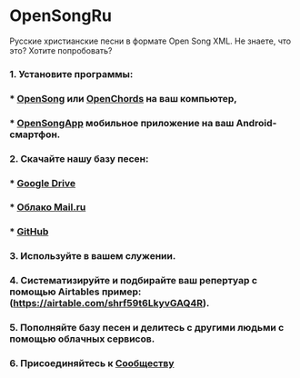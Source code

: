# OpenSongRu
Русские христианские песни в формате Open Song XML.
Не знаете, что это? Хотите попробовать?
### 1. Установите программы:
### * [OpenSong](https://sourceforge.net/projects/opensong/) или [OpenChords](https://sourceforge.net/projects/openchords/) на ваш компьютер, 
### * [OpenSongApp](https://play.google.com/store/apps/details?id=com.garethevans.church.opensongtablet&hl=ru) мобильное приложение на ваш Android-смартфон.

### 2. Скачайте нашу базу песен:
### * [Google Drive](https://drive.google.com/open?id=1K4NR7njvLmjtOn2Ljp7YpigRXDAG-Hb-)
### * [Облако Mail.ru](https://cloud.mail.ru/public/BntW/H7FubED5D) 
### * [GitHub](https://github.com/SergKnyz/OpenSong)
### 3. Используйте в вашем служении.
### 4. Систематизируйте и подбирайте ваш репертуар с помощью Airtables пример:(https://airtable.com/shrf59t6LkyvGAQ4R).
### 5. Пополняйте базу песен и делитесь с другими людьми с помощью облачных сервисов.
### 6. Присоединяйтесь к [Сообществу](https://vk.com/opensong)
